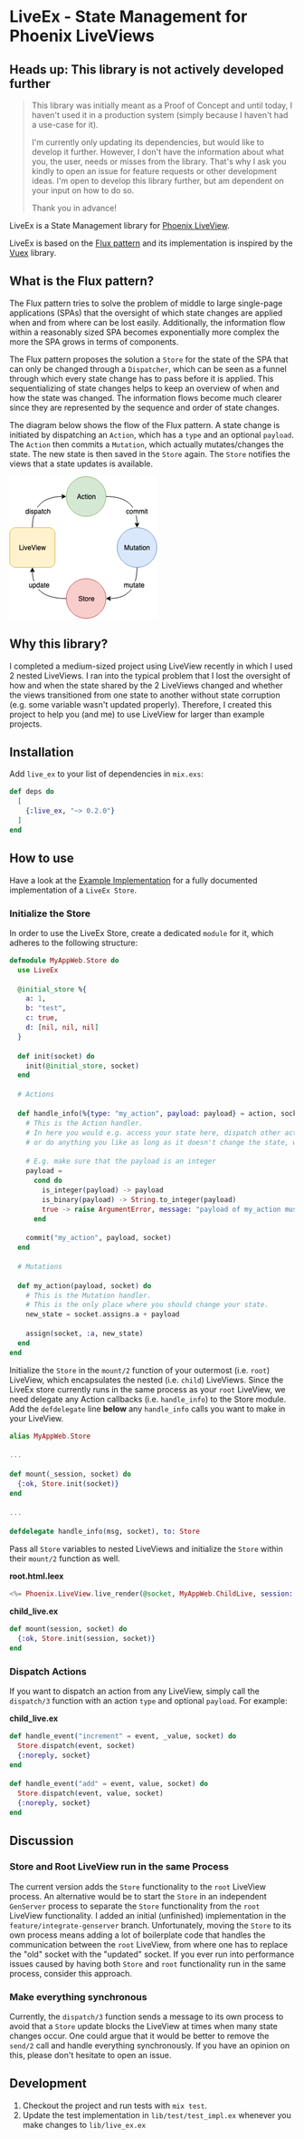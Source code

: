 # LiveEx - State Management for Phoenix LiveViews

## Heads up: This library is not actively developed further
> This library was initially meant as a Proof of Concept and until today, I haven't used it in a production system (simply because I haven't had a use-case for it).
>
> I'm currently only updating its dependencies, but would like to develop it further. However, I don't have the information about what you, the user, needs or misses from the library. That's why I ask you kindly to open an issue for feature requests or other development ideas. I'm open to develop this library further, but am dependent on your input on how to do so.
> 
> Thank you in advance!

LiveEx is a State Management library for [Phoenix LiveView](https://github.com/phoenixframework/phoenix_live_view).

LiveEx is based on the [Flux pattern](https://github.com/facebook/flux/tree/master/examples/flux-concepts)
and its implementation is inspired by the [Vuex](https://vuex.vuejs.org/) library.

## What is the Flux pattern?

The Flux pattern tries to solve the problem of middle to large single-page applications (SPAs) that
the oversight of which state changes are applied when and from where can be lost easily. Additionally, the
information flow within a reasonably sized SPA becomes exponentially more complex the more the SPA grows in terms of components.

The Flux pattern proposes the solution a `Store` for the state of the SPA that can only be changed through a `Dispatcher`,
which can be seen as a funnel through which every state change has to pass before it is applied. This sequentializing of
state changes helps to keep an overview of when and how the state was changed. The information flows become much clearer
since they are represented by the sequence and order of state changes.

The diagram below shows the flow of the Flux pattern. A state change is initiated by dispatching an `Action`, which has a `type` and an optional `payload`.
The `Action` then commits a `Mutation`, which actually mutates/changes the state. The new state is then saved in the `Store` again. The `Store` notifies
the views that a state updates is available.

![flux pattern diagram](/docs/images/flux.png)

## Why this library?

I completed a medium-sized project using LiveView recently in which I used 2 nested LiveViews. I ran into the typical problem that I lost the oversight of how and when the state shared by the 2 LiveViews changed and whether the views transitioned from one state to another without state corruption (e.g. some variable wasn't updated properly). Therefore, I created this project to help you (and me) to use LiveView for larger than example projects.

## Installation

Add `live_ex` to your list of dependencies in `mix.exs`:

```elixir
def deps do
  [
    {:live_ex, "~> 0.2.0"}
  ]
end
```

## How to use

Have a look at the [Example Implementation](https://github.com/PJUllrich/LiveEx/blob/master/lib/example/example.ex) for a fully documented implementation of a `LiveEx Store`.

### Initialize the Store

In order to use the LiveEx Store, create a dedicated `module` for it, which adheres to the following structure:

```elixir
defmodule MyAppWeb.Store do
  use LiveEx

  @initial_store %{
    a: 1,
    b: "test",
    c: true,
    d: [nil, nil, nil]
  }

  def init(socket) do
    init(@initial_store, socket)
  end

  # Actions

  def handle_info(%{type: "my_action", payload: payload} = action, socket) do
    # This is the Action handler.
    # In here you would e.g. access your state here, dispatch other actions, transform the payload,
    # or do anything you like as long as it doesn't change the state, which is done in Mutations.

    # E.g. make sure that the payload is an integer
    payload = 
      cond do
        is_integer(payload) -> payload
        is_binary(payload) -> String.to_integer(payload)
        true -> raise ArgumentError, message: "payload of my_action must be integer or string-encoded integer"
      end

    commit("my_action", payload, socket)
  end

  # Mutations

  def my_action(payload, socket) do
    # This is the Mutation handler.
    # This is the only place where you should change your state.
    new_state = socket.assigns.a + payload

    assign(socket, :a, new_state)
  end
end
```

Initialize the `Store` in the `mount/2` function of your outermost (i.e. `root`) LiveView, which encapsulates the nested (i.e. `child`) LiveViews. Since the LiveEx store currently runs in the same process as your `root` LiveView, we need delegate any Action callbacks (i.e. `handle_info`) to the Store module. Add the `defdelegate` line **below** any `handle_info` calls you want to make in your LiveView.

```elixir
alias MyAppWeb.Store

...

def mount(_session, socket) do
  {:ok, Store.init(socket)}
end

...

defdelegate handle_info(msg, socket), to: Store
```

Pass all `Store` variables to nested LiveViews and initialize the `Store` within their `mount/2` function as well.

**root.html.leex**

```elixir
<%= Phoenix.LiveView.live_render(@socket, MyAppWeb.ChildLive, session: Map.take(assigns, [:a, :b, :c, :d])) %>
```

**child_live.ex**

```elixir
def mount(session, socket) do
  {:ok, Store.init(session, socket)}
end
```

### Dispatch Actions

If you want to dispatch an action from any LiveView, simply call the `dispatch/3` function with an action `type` and optional `payload`. For example:

**child_live.ex**

```elixir
def handle_event("increment" = event, _value, socket) do
  Store.dispatch(event, socket)
  {:noreply, socket}
end

def handle_event("add" = event, value, socket) do
  Store.dispatch(event, value, socket)
  {:noreply, socket}
end
```

## Discussion

### Store and Root LiveView run in the same Process

The current version adds the `Store` functionality to the `root` LiveView process. An alternative would be to start the `Store` in an independent `GenServer` process to separate the `Store` functionality from the `root` LiveView functionality. I added an initial (unfinished) implementation in the `feature/integrate-genserver` branch. Unfortunately, moving the `Store` to its own process means adding a lot of boilerplate code that handles the communication between the `root` LiveView, from where one has to replace the "old" socket with the "updated" socket.
If you ever run into performance issues caused by having both `Store` and `root` functionality run in the same process, consider this approach.

### Make everything synchronous

Currently, the `dispatch/3` function sends a message to its own process to avoid that a `Store` update blocks the LiveView at times when many state changes occur. One could argue that it would be better to remove the `send/2` call and handle everything synchronously. If you have an opinion on this, please don't hesitate to open an issue.

## Development

1. Checkout the project and run tests with `mix test`.
1. Update the test implementation in `lib/test/test_impl.ex` whenever you make changes to `lib/live_ex.ex`
